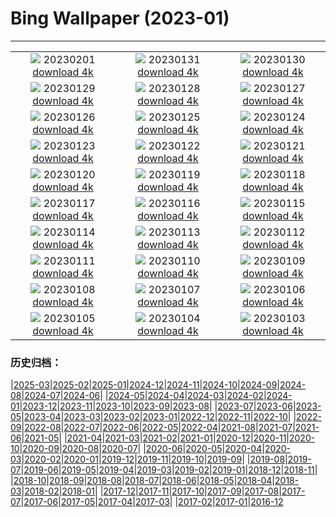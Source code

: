 # Bing Wallpaper (2023-01)
**************
| | | |
|:-:|:-:|:-:|
| ![](https://www.bing.com/th?id=OHR.ZebraTrio_EN-CA5880090507_1920x1080.jpg) 20230201 [download 4k](https://www.bing.com/th?id=OHR.ZebraTrio_EN-CA5880090507_UHD.jpg) | ![](https://www.bing.com/th?id=OHR.IceSailingBalaton_EN-CA5928374623_1920x1080.jpg) 20230131 [download 4k](https://www.bing.com/th?id=OHR.IceSailingBalaton_EN-CA5928374623_UHD.jpg) | ![](https://www.bing.com/th?id=OHR.BlackbirdDay_EN-CA5971454214_1920x1080.jpg) 20230130 [download 4k](https://www.bing.com/th?id=OHR.BlackbirdDay_EN-CA5971454214_UHD.jpg) |
| ![](https://www.bing.com/th?id=OHR.BlueBahamas_EN-CA6016064329_1920x1080.jpg) 20230129 [download 4k](https://www.bing.com/th?id=OHR.BlueBahamas_EN-CA6016064329_UHD.jpg) | ![](https://www.bing.com/th?id=OHR.RedMangrove_EN-CA6061848768_1920x1080.jpg) 20230128 [download 4k](https://www.bing.com/th?id=OHR.RedMangrove_EN-CA6061848768_UHD.jpg) | ![](https://www.bing.com/th?id=OHR.CypressCreek_EN-CA0822395903_1920x1080.jpg) 20230127 [download 4k](https://www.bing.com/th?id=OHR.CypressCreek_EN-CA0822395903_UHD.jpg) |
| ![](https://www.bing.com/th?id=OHR.BirksofAberfeldy_EN-CA9201247892_1920x1080.jpg) 20230126 [download 4k](https://www.bing.com/th?id=OHR.BirksofAberfeldy_EN-CA9201247892_UHD.jpg) | ![](https://www.bing.com/th?id=OHR.ColleSantaLucia_EN-CA9263405399_1920x1080.jpg) 20230125 [download 4k](https://www.bing.com/th?id=OHR.ColleSantaLucia_EN-CA9263405399_UHD.jpg) | ![](https://www.bing.com/th?id=OHR.SunriseMoai_EN-CA9838840645_1920x1080.jpg) 20230124 [download 4k](https://www.bing.com/th?id=OHR.SunriseMoai_EN-CA9838840645_UHD.jpg) |
| ![](https://www.bing.com/th?id=OHR.YearRabbit_EN-CA9645756147_1920x1080.jpg) 20230123 [download 4k](https://www.bing.com/th?id=OHR.YearRabbit_EN-CA9645756147_UHD.jpg) | ![](https://www.bing.com/th?id=OHR.HuggingKanga_EN-CA9694307866_1920x1080.jpg) 20230122 [download 4k](https://www.bing.com/th?id=OHR.HuggingKanga_EN-CA9694307866_UHD.jpg) | ![](https://www.bing.com/th?id=OHR.FalklandKings_EN-CA9792558972_1920x1080.jpg) 20230121 [download 4k](https://www.bing.com/th?id=OHR.FalklandKings_EN-CA9792558972_UHD.jpg) |
| ![](https://www.bing.com/th?id=OHR.SFFParkCity_EN-CA9887554491_1920x1080.jpg) 20230120 [download 4k](https://www.bing.com/th?id=OHR.SFFParkCity_EN-CA9887554491_UHD.jpg) | ![](https://www.bing.com/th?id=OHR.WhiteSands_EN-CA9943658875_1920x1080.jpg) 20230119 [download 4k](https://www.bing.com/th?id=OHR.WhiteSands_EN-CA9943658875_UHD.jpg) | ![](https://www.bing.com/th?id=OHR.SessileOaks_EN-CA8741558872_1920x1080.jpg) 20230118 [download 4k](https://www.bing.com/th?id=OHR.SessileOaks_EN-CA8741558872_UHD.jpg) |
| ![](https://www.bing.com/th?id=OHR.FrozenBubblesAlberta_EN-CA8685760192_1920x1080.jpg) 20230117 [download 4k](https://www.bing.com/th?id=OHR.FrozenBubblesAlberta_EN-CA8685760192_UHD.jpg) | ![](https://www.bing.com/th?id=OHR.Turku_EN-CA0014199499_1920x1080.jpg) 20230116 [download 4k](https://www.bing.com/th?id=OHR.Turku_EN-CA0014199499_UHD.jpg) | ![](https://www.bing.com/th?id=OHR.DonkeyFeast_EN-CA2038728743_1920x1080.jpg) 20230115 [download 4k](https://www.bing.com/th?id=OHR.DonkeyFeast_EN-CA2038728743_UHD.jpg) |
| ![](https://www.bing.com/th?id=OHR.Pneumatocysts_EN-CA1937303289_1920x1080.jpg) 20230114 [download 4k](https://www.bing.com/th?id=OHR.Pneumatocysts_EN-CA1937303289_UHD.jpg) | ![](https://www.bing.com/th?id=OHR.RumeliHisari_EN-CA6558561628_1920x1080.jpg) 20230113 [download 4k](https://www.bing.com/th?id=OHR.RumeliHisari_EN-CA6558561628_UHD.jpg) | ![](https://www.bing.com/th?id=OHR.Umschreibung_EN-CA6516997187_1920x1080.jpg) 20230112 [download 4k](https://www.bing.com/th?id=OHR.Umschreibung_EN-CA6516997187_UHD.jpg) |
| ![](https://www.bing.com/th?id=OHR.HummockIce_EN-CA6229571864_1920x1080.jpg) 20230111 [download 4k](https://www.bing.com/th?id=OHR.HummockIce_EN-CA6229571864_UHD.jpg) | ![](https://www.bing.com/th?id=OHR.BisonWindCave_EN-CA6076417444_1920x1080.jpg) 20230110 [download 4k](https://www.bing.com/th?id=OHR.BisonWindCave_EN-CA6076417444_UHD.jpg) | ![](https://www.bing.com/th?id=OHR.Breckenridge_EN-CA5923831450_1920x1080.jpg) 20230109 [download 4k](https://www.bing.com/th?id=OHR.Breckenridge_EN-CA5923831450_UHD.jpg) |
| ![](https://www.bing.com/th?id=OHR.Mohair_EN-CA3820120007_1920x1080.jpg) 20230108 [download 4k](https://www.bing.com/th?id=OHR.Mohair_EN-CA3820120007_UHD.jpg) | ![](https://www.bing.com/th?id=OHR.BlackFell_EN-CA3730214627_1920x1080.jpg) 20230107 [download 4k](https://www.bing.com/th?id=OHR.BlackFell_EN-CA3730214627_UHD.jpg) | ![](https://www.bing.com/th?id=OHR.HIISSF_EN-CA3635684394_1920x1080.jpg) 20230106 [download 4k](https://www.bing.com/th?id=OHR.HIISSF_EN-CA3635684394_UHD.jpg) |
| ![](https://www.bing.com/th?id=OHR.Perihelion_EN-CA3377978203_1920x1080.jpg) 20230105 [download 4k](https://www.bing.com/th?id=OHR.Perihelion_EN-CA3377978203_UHD.jpg) | ![](https://www.bing.com/th?id=OHR.SandhillSleeping_EN-CA3142311326_1920x1080.jpg) 20230104 [download 4k](https://www.bing.com/th?id=OHR.SandhillSleeping_EN-CA3142311326_UHD.jpg) | ![](https://www.bing.com/th?id=OHR.HohenzollernBurg_EN-CA3067339075_1920x1080.jpg) 20230103 [download 4k](https://www.bing.com/th?id=OHR.HohenzollernBurg_EN-CA3067339075_UHD.jpg) |

### 历史归档：

|[2025-03](/../2025-03/2025-03.md)|[2025-02](/../2025-02/2025-02.md)|[2025-01](/../2025-01/2025-01.md)|[2024-12](/../2024-12/2024-12.md)|[2024-11](/../2024-11/2024-11.md)|[2024-10](/../2024-10/2024-10.md)|[2024-09](/../2024-09/2024-09.md)|[2024-08](/../2024-08/2024-08.md)|[2024-07](/../2024-07/2024-07.md)|[2024-06](/../2024-06/2024-06.md)|
|[2024-05](/../2024-05/2024-05.md)|[2024-04](/../2024-04/2024-04.md)|[2024-03](/../2024-03/2024-03.md)|[2024-02](/../2024-02/2024-02.md)|[2024-01](/../2024-01/2024-01.md)|[2023-12](/../2023-12/2023-12.md)|[2023-11](/../2023-11/2023-11.md)|[2023-10](/../2023-10/2023-10.md)|[2023-09](/../2023-09/2023-09.md)|[2023-08](/../2023-08/2023-08.md)|
|[2023-07](/../2023-07/2023-07.md)|[2023-06](/../2023-06/2023-06.md)|[2023-05](/../2023-05/2023-05.md)|[2023-04](/../2023-04/2023-04.md)|[2023-03](/../2023-03/2023-03.md)|[2023-02](/../2023-02/2023-02.md)|[2023-01](/2023-01.md)|[2022-12](/../2022-12/2022-12.md)|[2022-11](/../2022-11/2022-11.md)|[2022-10](/../2022-10/2022-10.md)|
|[2022-09](/../2022-09/2022-09.md)|[2022-08](/../2022-08/2022-08.md)|[2022-07](/../2022-07/2022-07.md)|[2022-06](/../2022-06/2022-06.md)|[2022-05](/../2022-05/2022-05.md)|[2022-04](/../2022-04/2022-04.md)|[2021-08](/../2021-08/2021-08.md)|[2021-07](/../2021-07/2021-07.md)|[2021-06](/../2021-06/2021-06.md)|[2021-05](/../2021-05/2021-05.md)|
|[2021-04](/../2021-04/2021-04.md)|[2021-03](/../2021-03/2021-03.md)|[2021-02](/../2021-02/2021-02.md)|[2021-01](/../2021-01/2021-01.md)|[2020-12](/../2020-12/2020-12.md)|[2020-11](/../2020-11/2020-11.md)|[2020-10](/../2020-10/2020-10.md)|[2020-09](/../2020-09/2020-09.md)|[2020-08](/../2020-08/2020-08.md)|[2020-07](/../2020-07/2020-07.md)|
|[2020-06](/../2020-06/2020-06.md)|[2020-05](/../2020-05/2020-05.md)|[2020-04](/../2020-04/2020-04.md)|[2020-03](/../2020-03/2020-03.md)|[2020-02](/../2020-02/2020-02.md)|[2020-01](/../2020-01/2020-01.md)|[2019-12](/../2019-12/2019-12.md)|[2019-11](/../2019-11/2019-11.md)|[2019-10](/../2019-10/2019-10.md)|[2019-09](/../2019-09/2019-09.md)|
|[2019-08](/../2019-08/2019-08.md)|[2019-07](/../2019-07/2019-07.md)|[2019-06](/../2019-06/2019-06.md)|[2019-05](/../2019-05/2019-05.md)|[2019-04](/../2019-04/2019-04.md)|[2019-03](/../2019-03/2019-03.md)|[2019-02](/../2019-02/2019-02.md)|[2019-01](/../2019-01/2019-01.md)|[2018-12](/../2018-12/2018-12.md)|[2018-11](/../2018-11/2018-11.md)|
|[2018-10](/../2018-10/2018-10.md)|[2018-09](/../2018-09/2018-09.md)|[2018-08](/../2018-08/2018-08.md)|[2018-07](/../2018-07/2018-07.md)|[2018-06](/../2018-06/2018-06.md)|[2018-05](/../2018-05/2018-05.md)|[2018-04](/../2018-04/2018-04.md)|[2018-03](/../2018-03/2018-03.md)|[2018-02](/../2018-02/2018-02.md)|[2018-01](/../2018-01/2018-01.md)|
|[2017-12](/../2017-12/2017-12.md)|[2017-11](/../2017-11/2017-11.md)|[2017-10](/../2017-10/2017-10.md)|[2017-09](/../2017-09/2017-09.md)|[2017-08](/../2017-08/2017-08.md)|[2017-07](/../2017-07/2017-07.md)|[2017-06](/../2017-06/2017-06.md)|[2017-05](/../2017-05/2017-05.md)|[2017-04](/../2017-04/2017-04.md)|[2017-03](/../2017-03/2017-03.md)|
|[2017-02](/../2017-02/2017-02.md)|[2017-01](/../2017-01/2017-01.md)|[2016-12](/../2016-12/2016-12.md)
